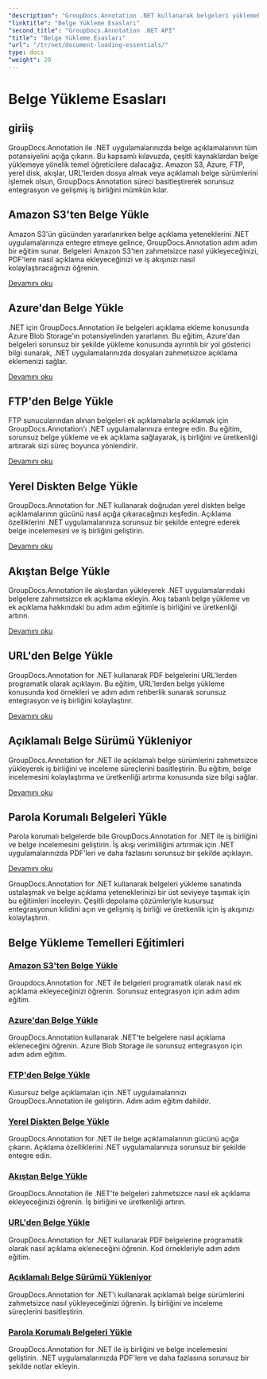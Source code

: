 ```yaml
---
"description": "GroupDocs.Annotation .NET kullanarak belgeleri yüklemek için temel eğitimleri keşfedin. Amazon S3, Azure, FTP, yerel disk, akışlar ve daha fazlasıyla sorunsuz bir şekilde entegre edin."
"linktitle": "Belge Yükleme Esasları"
"second_title": "GroupDocs.Annotation .NET API"
"title": "Belge Yükleme Esasları"
"url": "/tr/net/document-loading-essentials/"
type: docs
"weight": 20
---
```


# Belge Yükleme Esasları

## giriiş

GroupDocs.Annotation ile .NET uygulamalarınızda belge açıklamalarının tüm potansiyelini açığa çıkarın. Bu kapsamlı kılavuzda, çeşitli kaynaklardan belge yüklemeye yönelik temel öğreticilere dalacağız. Amazon S3, Azure, FTP, yerel disk, akışlar, URL'lerden dosya almak veya açıklamalı belge sürümlerini işlemek olsun, GroupDocs.Annotation süreci basitleştirerek sorunsuz entegrasyon ve gelişmiş iş birliğini mümkün kılar.

## Amazon S3'ten Belge Yükle
Amazon S3'ün gücünden yararlanırken belge açıklama yeteneklerini .NET uygulamalarınıza entegre etmeye gelince, GroupDocs.Annotation adım adım bir eğitim sunar. Belgeleri Amazon S3'ten zahmetsizce nasıl yükleyeceğinizi, PDF'lere nasıl açıklama ekleyeceğinizi ve iş akışınızı nasıl kolaylaştıracağınızı öğrenin.

[Devamını oku](./load-document-from-amazon-s3/)

## Azure'dan Belge Yükle
.NET için GroupDocs.Annotation ile belgeleri açıklama ekleme konusunda Azure Blob Storage'ın potansiyelinden yararlanın. Bu eğitim, Azure'dan belgeleri sorunsuz bir şekilde yükleme konusunda ayrıntılı bir yol gösterici bilgi sunarak, .NET uygulamalarınızda dosyaları zahmetsizce açıklama eklemenizi sağlar.

[Devamını oku](./load-document-from-azure/)

## FTP'den Belge Yükle
FTP sunucularından alınan belgeleri ek açıklamalarla açıklamak için GroupDocs.Annotation'ı .NET uygulamalarınıza entegre edin. Bu eğitim, sorunsuz belge yükleme ve ek açıklama sağlayarak, iş birliğini ve üretkenliği artırarak sizi süreç boyunca yönlendirir.

[Devamını oku](./load-document-from-ftp/)

## Yerel Diskten Belge Yükle
GroupDocs.Annotation for .NET kullanarak doğrudan yerel diskten belge açıklamalarının gücünü nasıl açığa çıkaracağınızı keşfedin. Açıklama özelliklerini .NET uygulamalarınıza sorunsuz bir şekilde entegre ederek belge incelemesini ve iş birliğini geliştirin.

[Devamını oku](./load-document-from-local-disk/)

## Akıştan Belge Yükle
GroupDocs.Annotation ile akışlardan yükleyerek .NET uygulamalarındaki belgelere zahmetsizce ek açıklama ekleyin. Akış tabanlı belge yükleme ve ek açıklama hakkındaki bu adım adım eğitimle iş birliğini ve üretkenliği artırın.

[Devamını oku](./load-document-from-stream/)

## URL'den Belge Yükle
GroupDocs.Annotation for .NET kullanarak PDF belgelerini URL'lerden programatik olarak açıklayın. Bu eğitim, URL'lerden belge yükleme konusunda kod örnekleri ve adım adım rehberlik sunarak sorunsuz entegrasyon ve iş birliğini kolaylaştırır.

[Devamını oku](./load-document-from-url/)

## Açıklamalı Belge Sürümü Yükleniyor
GroupDocs.Annotation for .NET ile açıklamalı belge sürümlerini zahmetsizce yükleyerek iş birliğini ve inceleme süreçlerini basitleştirin. Bu eğitim, belge incelemesini kolaylaştırma ve üretkenliği artırma konusunda size bilgi sağlar.

[Devamını oku](./loading-annotated-document-version/)

## Parola Korumalı Belgeleri Yükle
Parola korumalı belgelerde bile GroupDocs.Annotation for .NET ile iş birliğini ve belge incelemesini geliştirin. İş akışı verimliliğini artırmak için .NET uygulamalarınızda PDF'leri ve daha fazlasını sorunsuz bir şekilde açıklayın.

[Devamını oku](./load-password-protected-documents/)

GroupDocs.Annotation for .NET kullanarak belgeleri yükleme sanatında ustalaşmak ve belge açıklama yeteneklerinizi bir üst seviyeye taşımak için bu eğitimleri inceleyin. Çeşitli depolama çözümleriyle kusursuz entegrasyonun kilidini açın ve gelişmiş iş birliği ve üretkenlik için iş akışınızı kolaylaştırın.
## Belge Yükleme Temelleri Eğitimleri
### [Amazon S3'ten Belge Yükle](./load-document-from-amazon-s3/)
Groupdocs.Annotation for .NET ile belgeleri programatik olarak nasıl ek açıklama ekleyeceğinizi öğrenin. Sorunsuz entegrasyon için adım adım eğitim.
### [Azure'dan Belge Yükle](./load-document-from-azure/)
GroupDocs.Annotation kullanarak .NET'te belgelere nasıl açıklama ekleneceğini öğrenin. Azure Blob Storage ile sorunsuz entegrasyon için adım adım eğitim.
### [FTP'den Belge Yükle](./load-document-from-ftp/)
Kusursuz belge açıklamaları için .NET uygulamalarınızı GroupDocs.Annotation ile geliştirin. Adım adım eğitim dahildir.
### [Yerel Diskten Belge Yükle](./load-document-from-local-disk/)
GroupDocs.Annotation for .NET ile belge açıklamalarının gücünü açığa çıkarın. Açıklama özelliklerini .NET uygulamalarınıza sorunsuz bir şekilde entegre edin.
### [Akıştan Belge Yükle](./load-document-from-stream/)
GroupDocs.Annotation ile .NET'te belgeleri zahmetsizce nasıl ek açıklama ekleyeceğinizi öğrenin. İş birliğini ve üretkenliği artırın.
### [URL'den Belge Yükle](./load-document-from-url/)
GroupDocs.Annotation for .NET kullanarak PDF belgelerine programatik olarak nasıl açıklama ekleneceğini öğrenin. Kod örnekleriyle adım adım eğitim.
### [Açıklamalı Belge Sürümü Yükleniyor](./loading-annotated-document-version/)
GroupDocs.Annotation for .NET'i kullanarak açıklamalı belge sürümlerini zahmetsizce nasıl yükleyeceğinizi öğrenin. İş birliğini ve inceleme süreçlerini basitleştirin.
### [Parola Korumalı Belgeleri Yükle](./load-password-protected-documents/)
GroupDocs.Annotation for .NET ile iş birliğini ve belge incelemesini geliştirin. .NET uygulamalarınızda PDF'lere ve daha fazlasına sorunsuz bir şekilde notlar ekleyin.